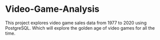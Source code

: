 # Video-Game-Analysis
This project explores video game sales data from 1977 to 2020 using PostgreSQL. Which will explore the golden age of video games for all the time.
